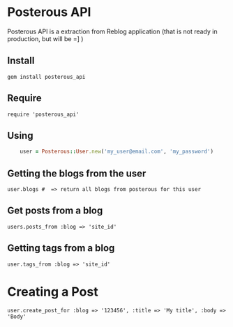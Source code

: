 # Posterous API

Posterous API is a extraction from Reblog application (that is not ready in production, but will be =] )

## Install

    gem install posterous_api

## Require

    require 'posterous_api'

## Using

```ruby
    user = Posterous::User.new('my_user@email.com', 'my_password')
```

## Getting the blogs from the user

    user.blogs #  => return all blogs from posterous for this user

## Get posts from a blog

    users.posts_from :blog => 'site_id'

## Getting tags from a blog

    user.tags_from :blog => 'site_id'

# Creating a Post

    user.create_post_for :blog => '123456', :title => 'My title', :body => 'Body'